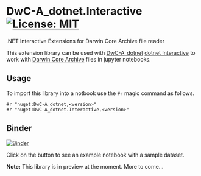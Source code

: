 # DwC-A_dotnet.Interactive [![License: MIT](https://img.shields.io/badge/License-MIT-blue.svg)](LICENSE)

.NET Interactive Extensions for Darwin Core Archive file reader

This extension library can be used with [DwC-A_dotnet](https://github.com/pjoiner/DwC-A_dotnet) [dotnet Interactive](https://github.com/dotnet/interactive) to work with [Darwin Core Archive](https://dwc.tdwg.org/) files in jupyter notebooks.

## Usage

To import this library into a notbook use the `#r` magic command as follows.

```
#r "nuget:DwC-A_dotnet,<version>"
#r "nuget:DwC-A_dotnet.Interactive,<version>"
```

## Binder

[![Binder](https://mybinder.org/badge_logo.svg)](https://mybinder.org/v2/gh/pjoiner/DwC-A_dotnet.Interactive/HEAD)

Click on the button to see an example notebook with a sample dataset.

**Note:** This library is in preview at the moment. More to come...

